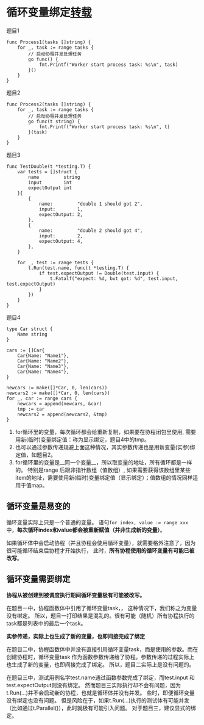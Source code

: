 # 循环变量绑定[转载](https://rainbowmango.gitbook.io/go/appendix/unpinned)

题目1

```
func Process1(tasks []string) {
    for _, task := range tasks {
        // 启动协程并发处理任务
        go func() {
            fmt.Printf("Worker start process task: %s\n", task)
        }()
    }
}
```

题目2

```
func Process2(tasks []string) {
    for _, task := range tasks {
        // 启动协程并发处理任务
        go func(t string) {
            fmt.Printf("Worker start process task: %s\n", t)
        }(task)
    }
}
```

题目3

```
func TestDouble(t *testing.T) {
    var tests = []struct {
        name         string
        input        int
        expectOutput int
    }{
        {
            name:         "double 1 should got 2",
            input:        1,
            expectOutput: 2,
        },
        {
            name:         "double 2 should got 4",
            input:        2,
            expectOutput: 4,
        },
    }

    for _, test := range tests {
        t.Run(test.name, func(t *testing.T) {
            if test.expectOutput != Double(test.input) {
                t.Fatalf("expect: %d, but got: %d", test.input, test.expectOutput)
            }
        })
    }
}
```

题目4
```
type Car struct {
	Name string
}

cars := []Car{
	Car{Name: "Name1"},
	Car{Name: "Name2"},
	Car{Name: "Name3"},
	Car{Name: "Name4"},
}

newcars := make([]*Car, 0, len(cars))
newcars2 := make([]*Car, 0, len(cars))
for _, car := range cars {
	newcars = append(newcars, &car)
	tmp := car
	newcars2 = append(newcars2, &tmp)
}
```


1. for循环里的变量，每次循环都会给重新复制，如果要在协程闭包里使用, 需要用新(临时)变量绑定值：称为显示绑定，题目4中的tmp。
2. 也可以通过参数传递规避上面这种情况，其实参数传递也是用新变量(实参)绑定值，如题目2。
3. for循环里的变量是__同一个变量__，所以取变量的地址，所有循环都是一样的。
特别是range 后跟非指针数组（值数组）, 如果需要获得该数组里某些item的地址，需要使用新(临时)变量绑定值（显示绑定）；值数组的情况同样适用于值map。


## 循环变量是易变的

循环变量实际上只是一个普通的变量。
语句`for index, value := range xxx`中，__每次循环index和value都会被重新赋值（并非生成新的变量）__。

如果循环体中会启动协程（并且协程会使用循环变量），就需要格外注意了，因为很可能循环结束后协程才开始执行， 此时，__所有协程使用的循环变量有可能已被改写__。

## 循环变量需要绑定

__协程从被创建到被调度执行期间循环变量极有可能被改写。__

在题目一中，协程函数体中引用了循环变量task，， 这种情况下，我们称之为变量没有绑定。 所以，题目一打印结果是混乱的。很有可能（随机）所有协程执行的task都是列表中的最后一个task。

__实参传递，实际上也生成了新的变量，也即间接完成了绑定__

在题目二中，协程函数体中并没有直接引用循环变量task，而是使用的参数。而在创建协程时，循环变量task 作为函数参数传递给了协程。参数传递的过程实际上也生成了新的变量，也即间接完成了绑定。 所以，题目二实际上是没有问题的。

在题目三中，测试用例名字test.name通过函数参数完成了绑定，而test.input 和 test.expectOutput则没有绑定。 然而题目三实际执行却不会有问题，因为t.Run(...)并不会启动新的协程，也就是循环体并没有并发。 些时，即便循环变量没有绑定也没有问题。 但是风险在于，如果t.Run(...)执行的测试体有可能并发（比如通过t.Parallel()），此时就极有可能引入问题。
对于题目三，建议显式的绑定。